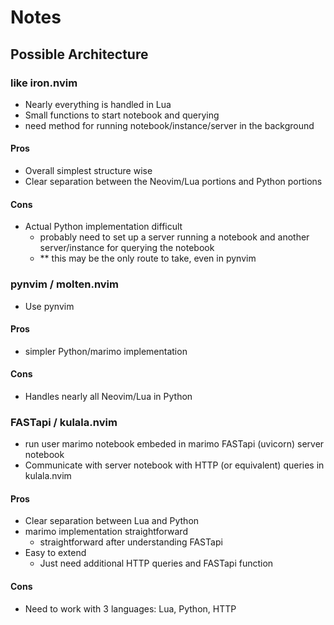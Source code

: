 # Notes

## Possible Architecture

### like iron.nvim

- Nearly everything is handled in Lua
- Small functions to start notebook and querying
- need method for running notebook/instance/server in the background

#### Pros

- Overall simplest structure wise
- Clear separation between the Neovim/Lua portions and Python portions

#### Cons

- Actual Python implementation difficult
  - probably need to set up a server running a notebook and another server/instance
    for querying the notebook
  - \*\* this may be the only route to take, even in pynvim

### pynvim / molten.nvim

- Use pynvim

#### Pros

- simpler Python/marimo implementation

#### Cons

- Handles nearly all Neovim/Lua in Python

### FASTapi / kulala.nvim

- run user marimo notebook embeded in marimo FASTapi (uvicorn) server notebook
- Communicate with server notebook with HTTP (or equivalent) queries in kulala.nvim

#### Pros

- Clear separation between Lua and Python
- marimo implementation straightforward
  - straightforward after understanding FASTapi
- Easy to extend
  - Just need additional HTTP queries and FASTapi function

#### Cons

- Need to work with 3 languages: Lua, Python, HTTP
